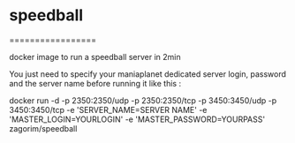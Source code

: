 # speedball
=================

docker image to run a speedball server in 2min

You just need to specify your maniaplanet dedicated server login, password and the server name before running it like this :

docker run -d -p 2350:2350/udp -p 2350:2350/tcp -p 3450:3450/udp -p 3450:3450/tcp -e 'SERVER_NAME=SERVER NAME' -e 'MASTER_LOGIN=YOURLOGIN' -e 'MASTER_PASSWORD=YOURPASS' zagorim/speedball
